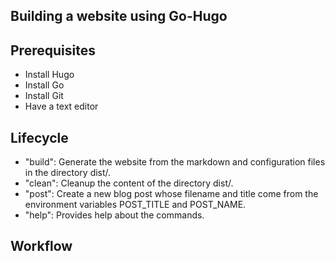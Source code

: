 ## Building a website using Go-Hugo

## Prerequisites

- Install Hugo
- Install Go
- Install Git
- Have a text editor

## Lifecycle

- "build": Generate the website from the markdown and configuration files in the directory dist/.
- "clean": Cleanup the content of the directory dist/.
- "post": Create a new blog post whose filename and title come from the environment variables POST_TITLE and POST_NAME.
- "help": Provides help about the commands.

## Workflow
